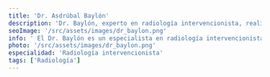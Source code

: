 ```yaml
---
title: 'Dr. Asdrúbal Baylón'
description: 'Dr. Baylón, experto en radiología intervencionista, realiza biopsias, stents, embolizaciones, ablaciones tumorales y drenajes con técnicas mínimamente invasivas.'
seoImage: '/src/assets/images/dr_baylon.png'
info: ' El Dr. Baylón es un especialista en radiología intervencionista, comprometido con brindar soluciones mínimamente invasivas para diversas condiciones médicas. Su enfoque en técnicas avanzadas de imagen y tratamiento asegura que los pacientes reciban atención precisa y eficaz. El Dr. Baylón se dedica a ofrecer un cuidado integral, trabajando de la mano con cada paciente para mejorar su salud y bienestar general.'
photo: '/src/assets/images/dr_baylon.png'
especialidad: 'Radiología intervencionista'
tags: ['Radiología']
---
```

